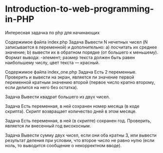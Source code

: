 # Introduction-to-web-programming-in-PHP
Интересная задачка по php для начинающих

Содержимое файла index.php
Задача 
Вывести N нечетных чисел (N записывается в переменной) и дополнительно:
a) посчитать их среднее значение;
b) вывести их в обратном порядке (от большего к меньшему).
Формат вывода: <span>-элемент; размер текста должен быть равен наибольшему 
числу, цвет текста — красный.

Содержимое файла index_one.php
Задача 
Есть 2 переменные. Проверить и вывести 
на экран, является ли значение первой переменной кратным значению 
второй (первое число кратно второму, если делится на него без остатка).
  
Задача
Вывести квадрат большего из двух чисел.
  
Задача 
Есть переменная, в ней сохранен номер месяца 
(в коде скрипта). Скрипт возвращает количество дней в этом месяце.
  
Задача 
Есть переменная, в ней (в скрипте) сохранен год. 
Проверить, является ли внесенный год високосным.
  
Задача 
Вывести сумму двух чисел, если они оба кратны 3, 
или вывести результат деления при условии, что второе число не равно нулю 
(если ноль, то выводится сообщение о некорректном вводе).
